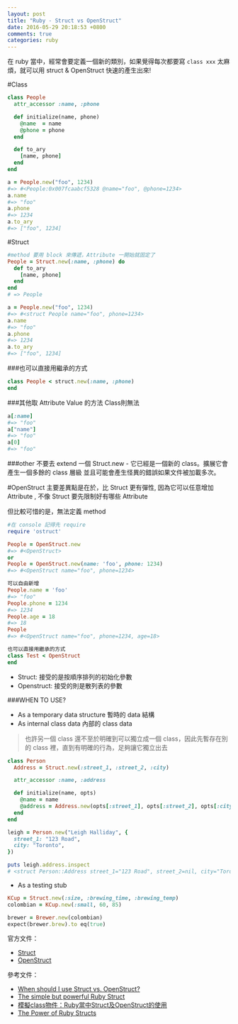 ```yaml
---
layout: post
title: "Ruby - Struct vs OpenStruct"
date: 2016-05-29 20:18:53 +0800
comments: true
categories: ruby
---
```


在 ruby 當中，經常會要定義一個新的類別，如果覺得每次都要寫 `class xxx` 太麻煩，就可以用 struct & OpenStruct 快速的產生出來!

<!-- more -->

#Class
```ruby
class People
  attr_accessor :name, :phone

  def initialize(name, phone)
    @name  = name
    @phone = phone
  end

  def to_ary
    [name, phone]
  end
end

a = People.new("foo", 1234)
#=> #<People:0x007fcaabcf5328 @name="foo", @phone=1234>
a.name
#=> "foo"
a.phone
#=> 1234
a.to_ary
#=> ["foo", 1234]
```

#Struct

```ruby
#method 要用 block 來傳遞，Attribute 一開始就固定了
People = Struct.new(:name, :phone) do
  def to_ary
    [name, phone]
  end
end
# => People

a = People.new("foo", 1234)
#=> #<struct People name="foo", phone=1234>
a.name
#=> "foo"
a.phone
#=> 1234
a.to_ary
#=> ["foo", 1234]
```

###也可以直接用繼承的方式
```ruby
class People < struct.new(:name, :phone)
end
```

###其他取 Attribute Value 的方法
Class則無法

```ruby
a[:name]
#=> "foo"
a["name"]
#=> "foo"
a[0]
#=> "foo"
```

###other
不要去 extend 一個 Struct.new - 它已經是一個新的 class。擴展它會產生一個多餘的 class 層級
並且可能會產生怪異的錯誤如果文件被加載多次。

#OpenStruct
主要差異點是在於，比 Struct 更有彈性, 因為它可以任意增加 Attribute , 不像 Struct 要先限制好有哪些 Attribute

但比較可惜的是，無法定義 method

```ruby
#在 console 記得先 require
require 'ostruct'

People = OpenStruct.new
#=> #<OpenStruct>
or
People = OpenStruct.new(name: 'foo', phone: 1234)
#=> #<OpenStruct name="foo", phone=1234>

可以自由新增
People.name = 'foo'
#=> "foo"
People.phone = 1234
#=> 1234
People.age = 18
#=> 18
People
#=> #<OpenStruct name="foo", phone=1234, age=18>

也可以直接用繼承的方式
class Test < OpenStruct
end
```

* Struct: 接受的是按順序排列的初始化參數
* Openstruct: 接受的則是散列表的參數

###WHEN TO USE?

* As a temporary data structure 暫時的 data 結構
* As internal class data 內部的 class data

>也許另一個 class 還不至於明確到可以獨立成一個 class，因此先暫存在別的 class 裡，直到有明確的行為，足夠讓它獨立出去

```ruby
class Person
  Address = Struct.new(:street_1, :street_2, :city)

  attr_accessor :name, :address

  def initialize(name, opts)
    @name = name
    @address = Address.new(opts[:street_1], opts[:street_2], opts[:city])
  end
end

leigh = Person.new("Leigh Halliday", {
  street_1: "123 Road",
  city: "Toronto",
})

puts leigh.address.inspect
# <struct Person::Address street_1="123 Road", street_2=nil, city="Toronto", province="Ontario", country="Canada", postal_code="M5E 0A3">
```

* As a testing stub

```ruby
KCup = Struct.new(:size, :brewing_time, :brewing_temp)
colombian = KCup.new(:small, 60, 85)

brewer = Brewer.new(colombian)
expect(brewer.brew).to eq(true)
```

官方文件：

* [Struct](http://ruby-doc.org/core-2.2.0/Struct.html)
* [OpenStruct](http://ruby-doc.org/stdlib-2.0.0/libdoc/ostruct/rdoc/OpenStruct.html)

參考文件：

* [When should I use Struct vs. OpenStruct?](http://stackoverflow.com/questions/1177594/when-should-i-use-struct-vs-openstruct#answer-4459132)
* [The simple but powerful Ruby Struct](https://www.leighhalliday.com/ruby-struct)
* [模擬class物件：Ruby當中Struct及OpenStruct的使用](http://motion-express.com/blog/20150406-ruby-struct-and-ostruct)
* [The Power of Ruby Structs](http://dustinzeisler.com/ruby/2019/02/20/ruby-struct.html)
